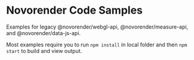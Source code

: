 # Novorender Code Samples

Examples for legacy @novorender/webgl-api, @novorender/measure-api, and @novorender/data-js-api.

Most examples require you to run `npm install` in local folder and then `npm start` to build and view output.
